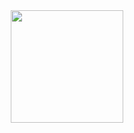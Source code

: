 
<div align="center">
  <img height="180em" src="https://github-readme-stats.vercel.app/api/top-langs/?username=ArthurMCS&layout=compact&langs_count=7&theme=highcontrast"/>
</div>
